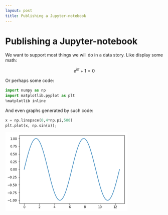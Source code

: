 ```yaml
---
layout: post
title: Publishing a Jupyter-notebook
---
```

# Publishing a Jupyter-notebook

We want to support most things we will do in a data story. Like display some math:

$$e^{i \pi}+1=0$$

Or perhaps some code:


```python
import numpy as np
import matplotlib.pyplot as plt
%matplotlib inline
```

And even graphs generated by such code:


```python
x = np.linspace(0,4*np.pi,500)
plt.plot(x, np.sin(x));
```


![png](../assets/nbfiles/2017-07-17-Test%20Notebook/2017-07-17-Test%20Notebook_4_0.png)

